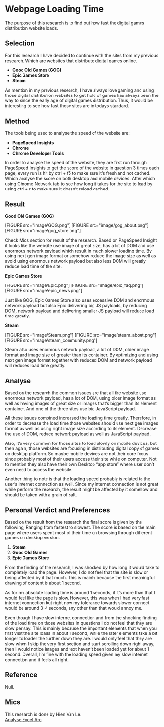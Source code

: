 ---
---
Webpage Loading Time
=========================
The purpose of this research is to find out how fast the digital games distribution website loads.

Selection
----------------
For this research I have decided to continue with the sites from my previous research. Which are websites that distribute digital games online.

* **Good Old Games (GOG)**
* **Epic Games Store**
* **Steam**

As mention in my previous research, I have always love gaming and using those digital distribution websites to get hold of games has always been the way to since the early age of digital games distribution. Thus, it would be interesting to see how fast those sites are in todays standard.

Method
---------
The tools being used to analyse the speed of the website are:

* **PageSpeed Insights**
* **Chrome**
* **Chrome Developer Tools**

In order to analyse the speed of the website, they are first run through PageSpeed Insights to get the score of the website in question 3 times each page, every run is hit by ctrl + f5 to make sure it’s fresh and not cached.  Which analyse the score on both desktop and mobile devices.
After which using Chrome Network tab to see how long it takes for the site to load by using ctrl + r to make sure it doesn’t reload cached.

Result
------------
**Good Old Games (GOG)**

[FIGURE src="image/GOG.png"]
[FIGURE src="image/gog_about.png"]
[FIGURE src="image/gog_store.png"]

Check Mics section for result of the research. Based on PageSpeed Insight it looks like the website use image of great size, has a lot of DOM and use enormous network payload which result in much slower loading time. By using next gen image format or somehow reduce the image size as well as avoid using enormous network payload but also less DOM will greatly reduce load time of the site. 

**Epic Games Store**

[FIGURE src="image/Epic.png"]
[FIGURE src="image/epic_faq.png"]
[FIGURE src="image/epic_news.png"]

Just like GOG, Epic Games Store also uses excessive DOM and enormous network payload but also Epic delivering big JS payloads, by reducing DOM, network payload and delivering smaller JS payload will reduce load time greatly.

**Steam**

[FIGURE src="image/Steam.png"]
[FIGURE src="image/steam_about.png"]
[FIGURE src="image/steam_community.png"]

Steam also uses enormous network payload, a lot of DOM, older image format and image size of greater than its container. By optimizing and using next gen image format together with reduced DOM and network payload will reduces load time greatly.

Analyse
-----------------
Based on the research the common issues are that all the website use enormous network payload, has a lot of DOM, using older image format as well as having images of great size or images that’s bigger than its element container. And one of the three sites use big JavaScript payload.

All these issues combined increased the loading time greatly. Therefore, in order to decrease the load time those websites should use next gen images format as well as using right image size according to its element. Decrease the use of DOM, reduce network payload as well as JavaScript payload.

Also, it’s very common for those sites to load slowly on mobile devices, but then again, those websites are focusing in distributing digital copy of games on desktop platform. So maybe mobile devices are not their core focus since probably most of their users access their site while on computer. Not to mention they also have their own Desktop “app store” where user don’t even need to access the website.

Another thing to note is that the loading speed probably is related to the user’s internet connection as well. Since my internet connection is not great while perform the research, the result might be affected by it somehow and should be taken with a grain of salt.

Personal Verdict and Preferences
--------------------------------------
Based on the result from the research the final score is given by the following; Ranging from fastest to slowest. The score is based on the main page where users spent most of their time on browsing through different games on desktop version.

1. **Steam**
2. **Good Old Games**
3. **Epic Games Store**

From the finding of the research, I was shocked by how long it would take to completely load the page. However, I do not feel that the site is slow or being affected by it that much. This is mainly because the first meaningful drawing of content is about 1 second.

As for my absolute loading time is around 1 seconds, if it’s more than that I would feel like the page is slow. However, this was when I had very fast internet connection but right now my tolerance towards slower connect would be around 3-4 seconds, any other than that would annoy me.
 
Even though I have slow internet connection and from the shocking finding of the load time on those websites in questions I do not feel that they are slow per say. This is mainly because the important elements that when you first visit the site loads in about 1 second, while the later elements take a bit longer to loader the further down they are. I would only feel that they are slow when I skip the very first section and start scrolling down right away, then I would notice images and text haven’t been loaded yet for about 1 second. Overall, I’m fine with the loading speed given my slow internet connection and it feels all right.

Reference
---------
Null.

Mics
----------
This research is done by Hien Van Le.<br>
[Analyse Excel Arc](https://www.dropbox.com/s/m0sozmw07fzemjy/Design%20Kmom05.xlsx?dl=0)
